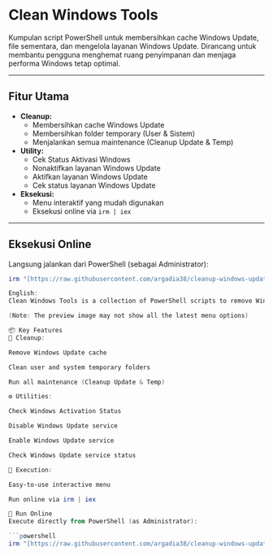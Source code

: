 #  Clean Windows Tools

Kumpulan script PowerShell untuk membersihkan cache Windows Update, file sementara, dan mengelola layanan Windows Update. Dirancang untuk membantu pengguna menghemat ruang penyimpanan dan menjaga performa Windows tetap optimal.


---

##  Fitur Utama

-  **Cleanup:**
    - Membersihkan cache Windows Update
    - Membersihkan folder temporary (User & Sistem)
    - Menjalankan semua maintenance (Cleanup Update & Temp)
-  **Utility:**
    - Cek Status Aktivasi Windows
    - Nonaktifkan layanan Windows Update
    - Aktifkan layanan Windows Update
    - Cek status layanan Windows Update
-  **Eksekusi:**
    - Menu interaktif yang mudah digunakan
    - Eksekusi online via `irm | iex`

---

##  Eksekusi Online

Langsung jalankan dari PowerShell (sebagai Administrator):

```powershell
irm "[https://raw.githubusercontent.com/argadia38/cleanup-windows-update/main/get.ps1](https://raw.githubusercontent.com/argadia38/cleanup-windows-update/main/get.ps1)" | iex ```

English:
Clean Windows Tools is a collection of PowerShell scripts to remove Windows Update cache, temporary system files, and manage the Windows Update service. It helps users free up disk space and maintain optimal Windows performance.

(Note: The preview image may not show all the latest menu options)

📦 Key Features
🔧 Cleanup:

Remove Windows Update cache

Clean user and system temporary folders

Run all maintenance (Cleanup Update & Temp)

⚙️ Utilities:

Check Windows Activation Status

Disable Windows Update service

Enable Windows Update service

Check Windows Update service status

🚀 Execution:

Easy-to-use interactive menu

Run online via irm | iex

🚀 Run Online
Execute directly from PowerShell (as Administrator):

```powershell
irm "[https://raw.githubusercontent.com/argadia38/cleanup-windows-update/main/get.ps1](https://raw.githubusercontent.com/argadia38/cleanup-windows-update/main/get.ps1)" | iex